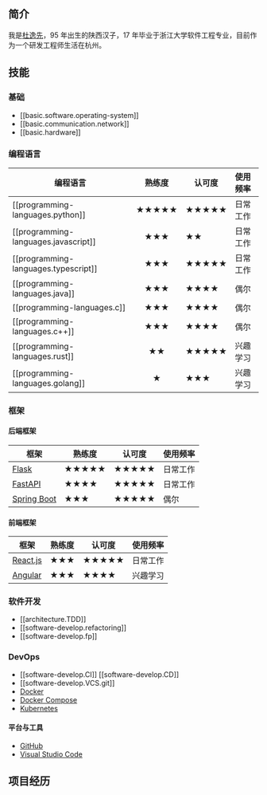 
## 简介

我是[杜逸先](https://github.com/duyixian1234)，95 年出生的陕西汉子，17 年毕业于浙江大学软件工程专业，目前作为一个研发工程师生活在杭州。

## 技能

### 基础

- [[basic.software.operating-system]]
- [[basic.communication.network]]
- [[basic.hardware]]

### 编程语言

| 编程语言                             | 熟练度 | 认可度 | 使用频率 |
| ------------------------------------ | :----: | ------ | :------- |
| [[programming-languages.python]]     | ★★★★★  | ★★★★★  | 日常工作 |
| [[programming-languages.javascript]] |  ★★★   | ★★     | 日常工作 |
| [[programming-languages.typescript]] |  ★★★   | ★★★★★  | 日常工作 |
| [[programming-languages.java]]       |  ★★★   | ★★★★   | 偶尔     |
| [[programming-languages.c]]          |  ★★★   | ★★★★   | 偶尔     |
| [[programming-languages.c++]]        |  ★★★   | ★★★★   | 偶尔     |
| [[programming-languages.rust]]       |   ★★   | ★★★★★  | 兴趣学习 |
| [[programming-languages.golang]]     |   ★    | ★★★    | 兴趣学习 |

### 框架

#### 后端框架

| 框架                                                  | 熟练度 | 认可度 | 使用频率 |
| ----------------------------------------------------- | ------ | ------ | -------- |
| [Flask](https://flask.palletsprojects.com/en/2.2.x/)  | ★★★★★  | ★★★★★  | 日常工作 |
| [FastAPI](https://fastapi.tiangolo.com)               | ★★★★   | ★★★★★  | 日常工作 |
| [Spring Boot](https://spring.io/projects/spring-boot) | ★★★    | ★★★★★  | 偶尔     |

#### 前端框架

| 框架                             | 熟练度 | 认可度 | 使用频率 |
| -------------------------------- | ------ | ------ | -------- |
| [React.js](https://reactjs.org/) | ★★★    | ★★★★★  | 日常工作 |
| [Angular](https://angular.io/)   | ★★★    | ★★★★   | 兴趣学习 |

### 软件开发

- [[architecture.TDD]]
- [[software-develop.refactoring]]
- [[software-develop.fp]]

### DevOps

- [[software-develop.CI]] [[software-develop.CD]]
- [[software-develop.VCS.git]]
- [Docker](https://www.docker.com/)
- [Docker Compose](https://docs.docker.com/compose/)
- [Kubernetes](https://kubernetes.io/)

#### 平台与工具

- [GitHub](https://github.com/)
- [Visual Studio Code](https://code.visualstudio.com/)

## 项目经历
